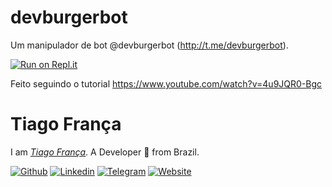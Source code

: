 # devburgerbot
Um manipulador de bot @devburgerbot (http://t.me/devburgerbot).

[![Run on Repl.it](https://repl.it/badge/github/tiagofrancafernandes/devburgerbot)](https://repl.it/github/tiagofrancafernandes/devburgerbot)

Feito seguindo o tutorial https://www.youtube.com/watch?v=4u9JQR0-Bgc

# Tiago França

I am [*Tiago França*](https://www.linkedin.com/in/tiago-fran%C3%A7a/?locale=en_US). A Developer 🚀 from Brazil.

[![Github](https://img.shields.io/badge/-Github-black?style=social&logo=Github)](https://github.com/tiagofrancafernandes)
[![Linkedin](https://img.shields.io/badge/-LinkedIn-blue?style=social&logo=Linkedin)](https://www.linkedin.com/in/tiago-fran%C3%A7a/?locale=en_US)
[![Telegram](https://img.shields.io/badge/-Telegram-blue?style=social&logo=Telegram)](https://telegram.me/tiagofrancafernandes)
[![Website](https://img.shields.io/badge/WWW--black?style=social)](https://tiagofranca.com)
